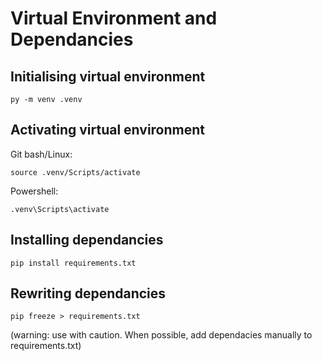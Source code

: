 # Virtual Environment and Dependancies

## Initialising virtual environment

`py -m venv .venv`

## Activating virtual environment

Git bash/Linux:

`source .venv/Scripts/activate`

Powershell:

`.venv\Scripts\activate`

## Installing dependancies

`pip install requirements.txt`

## Rewriting dependancies

`pip freeze > requirements.txt`

(warning: use with caution. When possible, add dependacies manually to requirements.txt)

